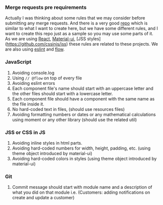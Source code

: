 ### Merge requests pre requirements
Actually I was thinking about some rules that we may consider before submitting any merge requests. And there is a very good [repo](https://github.com/elsewhencode/project-guidelines) which is similar to what I want to create here, but we have some different rules, and I want to create this repo just as a sample so you may use some parts of it.
As we are using [React](https://github.com/facebook/react), [Material-ui](https://github.com/mui-org/material-ui), [JSS styles] (https://github.com/cssinjs/jss) these rules are related to these projects. We are also using [eslint](https://github.com/eslint/eslint) and [flow](https://github.com/facebook/flow).

### JavaScript
1. Avoiding console.log
2. Using `// @flow` on top of every file
3. Avoiding eslint errors
4. Each component file's name should start with an uppercase letter and the other files should start with a lowercase letter.
5. Each component file should have a component with the same name as the file inside it.
6. No hard-coded text in files, (should use resources files)
7. Avoiding formatting numbers or dates or any mathematical calculations using moment or any other library (should use the related util)

### JSS or CSS in JS
1. Avoiding inline styles in html parts.
2. Avoiding hard-coded numbers for width, height, padding, etc. (using theme object introduced by material-ui)
3. Avoiding hard-coded colors in styles (using theme object introduced by material-ui)

### Git
1. Commit message should start with module name and a description of what you did on that module i.e. (Customers: adding notifications on create and update a customer)
